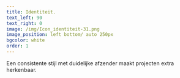 ```yaml
---
title: Identiteit.
text_left: 90
text_right: 0
image: /img/Icon_identiteit-31.png
image_position: left bottom/ auto 250px
bgcolor: white
order: 1
---
```


Een consistente stijl met duidelijke afzender maakt projecten extra herkenbaar.